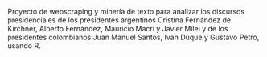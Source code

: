 Proyecto de webscraping y minería de texto para analizar los discursos presidenciales de los presidentes argentinos Cristina Fernández de Kirchner, Alberto Fernández, Mauricio Macri y Javier Milei y de los presidentes colombianos Juan Manuel Santos, Ivan Duque y Gustavo Petro, usando R.
